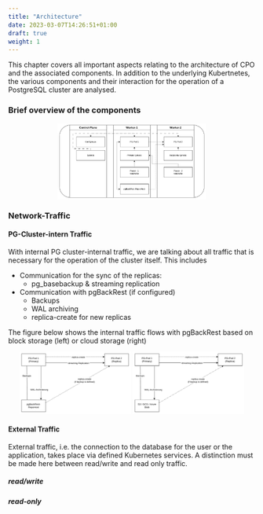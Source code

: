 ```yaml
---
title: "Architecture"
date: 2023-03-07T14:26:51+01:00
draft: true
weight: 1
---
```

This chapter covers all important aspects relating to the architecture of CPO and the associated components. In addition to the underlying Kubertnetes, the various components and their interaction for the operation of a PostgreSQL cluster are analysed.

### Brief overview of the components
<div style="text-align:center">
    <img src="images/architecture_overview.png" alt="drawing" align="center" width="60%" />
</div>

### Network-Traffic


#### PG-Cluster-intern Traffic
With internal PG cluster-internal traffic, we are talking about all traffic that is necessary for the operation of the cluster itself. This includes 
- Communication for the sync of the replicas:
    - pg_basebackup & streaming replication
- Communication with pgBackRest (if configured)
    - Backups
    - WAL archiving
    - replica-create for new replicas

The figure below shows the internal traffic flows with pgBackRest based on block storage (left) or cloud storage (right)

 <div style="text-align:center">
    <img src="images/architecture_cluster_backup_pvc.png" alt="drawing" width="45%" />
    <img src="images/architecture_cluster_backup_cloud_storage.png" alt="drawing" width="45%" />

</div>   

#### External Traffic

External traffic, i.e. the connection to the database for the user or the application, takes place via defined Kubernetes services. A distinction must be made here between read/write and read only traffic.

##### read/write

##### read-only